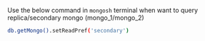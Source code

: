 Use the below command in ```mongosh``` terminal when want to query replica/secondary mongo (mongo_1/mongo_2) 
```sh
db.getMongo().setReadPref('secondary')
```
